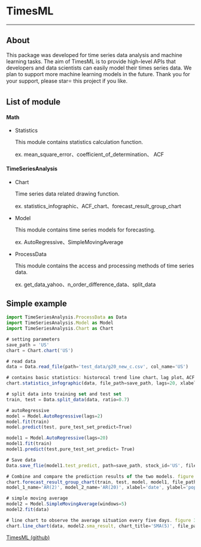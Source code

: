 # TimesML
---
## About
This package was developed for time series data analysis and machine learning tasks. The aim of TimesML is to provide high-level APIs that developers and data scientists can easily model their times series data. We plan to support more machine learning models in the future. Thank you for your support, please star⭐ this project if you like.

## List of module
#### Math
* Statistics

    This module contains statistics calculation function.

    ex. mean_square_error、coefficient_of_determination、
        ACF

#### TimeSeriesAnalysis
* Chart

    Time series data related drawing function.

    ex. statistics_infographic、ACF_chart、forecast_result_group_chart

* Model

    This module contains time series models for forecasting.

    ex. AutoRegressive、SimpleMovingAverage

* ProcessData

    This module contains the access and processing methods of time series data.

    ex. get_data_yahoo、n_order_difference_data、split_data


## Simple example
```js
import TimeSeriesAnalysis.ProcessData as Data
import TimeSeriesAnalysis.Model as Model
import TimeSeriesAnalysis.Chart as Chart

# setting parameters
save_path = 'US'
chart = Chart.chart('US')

# read data
data = Data.read_file(path='test_data/g20_new_c.csv', col_name='US')

# contains basic statistics: historocal trend line chart、lag plot、ACF chart. figure 1.
chart.statistics_infographic(data, file_path=save_path, lags=20, xlabel='date', ylabel='population')

# split data into training set and test set
train, test = Data.split_data(data, ratio=0.7)

# autoRegressive
model = Model.AutoRegressive(lags=2)
model.fit(train)
model.predict(test, pure_test_set_predict=True)

model1 = Model.AutoRegressive(lags=20)
model1.fit(train)
model1.predict(test,pure_test_set_predict= True)

# Save data
Data.save_flie(model1.test_predict, path=save_path, stock_id='US', file_format='csv')

# Combine and compare the prediction results of the two models. figure 2.
chart.forecast_result_group_chart(train, test, model, model1, file_path=save_path, 
model_1_name='AR(2)', model_2_name='AR(20)', xlabel='date', ylabel='population')

# simple moving average
model2 = Model.SimpleMovingAverage(windows=5)
model2.fit(data)

# line chart to observe the average situation every five days. figure 3.
chart.line_chart(data, model2.sma_result, chart_title='SMA(5)', file_path=save_path, xlabel='date', ylabel='price')
```

[TimesML (github)](https://github.com/leodflag/TimesML)
